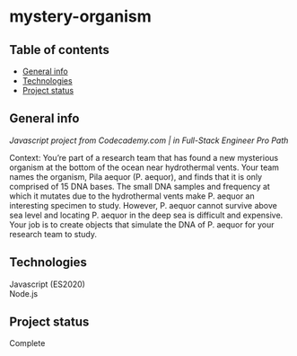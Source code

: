 # mystery-organism

## Table of contents
* [General info](#general-info)
* [Technologies](#technologies)
* [Project status](#project-status)

## General info
*Javascript project from Codecademy.com | in Full-Stack Engineer Pro Path*

Context: You’re part of a research team that has found a new mysterious organism at the bottom of the ocean near hydrothermal vents. Your team names the organism, Pila aequor (P. aequor), and finds that it is only comprised of 15 DNA bases. The small DNA samples and frequency at which it mutates due to the hydrothermal vents make P. aequor an interesting specimen to study. However, P. aequor cannot survive above sea level and locating P. aequor in the deep sea is difficult and expensive. Your job is to create objects that simulate the DNA of P. aequor for your research team to study.


## Technologies
Javascript (ES2020)  
Node.js

## Project status
Complete
